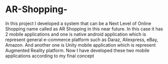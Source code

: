 # AR-Shopping-
In this project I developed a system that can be a Next Level of Online Shopping name called as AR Shopping in this near future. In this case it has 2 mobile applications and one is native android application which is represent general e-commerce platform such as Daraz, Aliexpress, eBay, Amazon. And another one is Unity mobile application which is represent Augmented Reality platform. Now I have developed these two mobile applications according to my final concept
